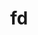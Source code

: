 ---
title: "fd"
layout: cache
categories: [package, develop]
meta: {"compilers": ["apple-clang@=15.0.0", "gcc@=10.2.1", "gcc@=10.5.0", "gcc@=13.3.0", "gcc@=7.5.0"], "num_specs": 22, "num_specs_by_stack": {"developer-tools": 5, "developer-tools-aarch64-linux-gnu": 7, "developer-tools-darwin": 2, "developer-tools-manylinux2014": 1, "developer-tools-x86_64_v3-linux-gnu": 7, "root": 22}, "oss": ["centos7", "rhel8", "ubuntu18.04", "ventura"], "platforms": ["darwin", "linux"], "stacks": ["developer-tools", "developer-tools-aarch64-linux-gnu", "developer-tools-darwin", "developer-tools-manylinux2014", "developer-tools-x86_64_v3-linux-gnu", "root"], "targets": ["aarch64", "x86_64_v3"], "versions": ["10.1.0", "10.2.0", "9.0.0"]}
spec_details: [{"compiler": "apple-clang@=15.0.0", "hash": "bn74xpmnyw4xgizku7du7le4bprzqui7", "os": "ventura", "platform": "darwin", "size": "-", "stacks": ["developer-tools-darwin", "root"], "tarball": "https://binaries.spack.io/develop/build_cache/darwin-ventura-aarch64/apple-clang-15.0.0/fd-10.2.0/darwin-ventura-aarch64-apple-clang-15.0.0-fd-10.2.0-bn74xpmnyw4xgizku7du7le4bprzqui7.spack", "target": "aarch64", "variants": ["build_system=cargo"], "versions": ["10.2.0"]}, {"compiler": "apple-clang@=15.0.0", "hash": "vaduvdc2gnsetk7msy6ezftlpsiwzflo", "os": "ventura", "platform": "darwin", "size": "-", "stacks": ["developer-tools-darwin", "root"], "tarball": "https://binaries.spack.io/develop/build_cache/darwin-ventura-aarch64/apple-clang-15.0.0/fd-10.2.0/darwin-ventura-aarch64-apple-clang-15.0.0-fd-10.2.0-vaduvdc2gnsetk7msy6ezftlpsiwzflo.spack", "target": "aarch64", "variants": ["build_system=cargo"], "versions": ["10.2.0"]}, {"compiler": "gcc@=10.2.1", "hash": "evmji3o54pjoosw5fyfzam7kan3pfvhp", "os": "centos7", "platform": "linux", "size": "-", "stacks": ["developer-tools-manylinux2014", "root"], "tarball": "https://binaries.spack.io/develop/build_cache/linux-centos7-x86_64_v3/gcc-10.2.1/fd-10.2.0/linux-centos7-x86_64_v3-gcc-10.2.1-fd-10.2.0-evmji3o54pjoosw5fyfzam7kan3pfvhp.spack", "target": "x86_64_v3", "variants": ["build_system=cargo"], "versions": ["10.2.0"]}, {"compiler": "gcc@=10.5.0", "hash": "4keph3qkmlvwoyafyh7mbfbnpk4ajvbw", "os": "centos7", "platform": "linux", "size": "-", "stacks": ["developer-tools-x86_64_v3-linux-gnu", "root"], "tarball": "https://binaries.spack.io/develop/build_cache/linux-centos7-x86_64_v3/gcc-10.5.0/fd-10.2.0/linux-centos7-x86_64_v3-gcc-10.5.0-fd-10.2.0-4keph3qkmlvwoyafyh7mbfbnpk4ajvbw.spack", "target": "x86_64_v3", "variants": ["build_system=cargo"], "versions": ["10.2.0"]}, {"compiler": "gcc@=10.5.0", "hash": "5vxo5gchfuijdwvwwv74kvjtbbrqx72u", "os": "centos7", "platform": "linux", "size": "-", "stacks": ["developer-tools-x86_64_v3-linux-gnu", "root"], "tarball": "https://binaries.spack.io/develop/build_cache/linux-centos7-x86_64_v3/gcc-10.5.0/fd-10.2.0/linux-centos7-x86_64_v3-gcc-10.5.0-fd-10.2.0-5vxo5gchfuijdwvwwv74kvjtbbrqx72u.spack", "target": "x86_64_v3", "variants": ["build_system=cargo"], "versions": ["10.2.0"]}, {"compiler": "gcc@=10.5.0", "hash": "75grssi25gnkjrqqwzgwyh4ftypiekp7", "os": "centos7", "platform": "linux", "size": "-", "stacks": ["developer-tools-x86_64_v3-linux-gnu", "root"], "tarball": "https://binaries.spack.io/develop/build_cache/linux-centos7-x86_64_v3/gcc-10.5.0/fd-10.2.0/linux-centos7-x86_64_v3-gcc-10.5.0-fd-10.2.0-75grssi25gnkjrqqwzgwyh4ftypiekp7.spack", "target": "x86_64_v3", "variants": ["build_system=cargo"], "versions": ["10.2.0"]}, {"compiler": "gcc@=10.5.0", "hash": "7guz25go2akicxjt6xhnrj6juyeuuurs", "os": "centos7", "platform": "linux", "size": "-", "stacks": ["developer-tools-x86_64_v3-linux-gnu", "root"], "tarball": "https://binaries.spack.io/develop/build_cache/linux-centos7-x86_64_v3/gcc-10.5.0/fd-10.2.0/linux-centos7-x86_64_v3-gcc-10.5.0-fd-10.2.0-7guz25go2akicxjt6xhnrj6juyeuuurs.spack", "target": "x86_64_v3", "variants": ["build_system=cargo"], "versions": ["10.2.0"]}, {"compiler": "gcc@=10.5.0", "hash": "atur3ztriu7xynppuomhkeljox443rra", "os": "centos7", "platform": "linux", "size": "-", "stacks": ["developer-tools-x86_64_v3-linux-gnu", "root"], "tarball": "https://binaries.spack.io/develop/build_cache/linux-centos7-x86_64_v3/gcc-10.5.0/fd-10.2.0/linux-centos7-x86_64_v3-gcc-10.5.0-fd-10.2.0-atur3ztriu7xynppuomhkeljox443rra.spack", "target": "x86_64_v3", "variants": ["build_system=cargo"], "versions": ["10.2.0"]}, {"compiler": "gcc@=10.5.0", "hash": "pgf54zk7l7dwr657byk32ykjof7mnhjh", "os": "centos7", "platform": "linux", "size": "-", "stacks": ["developer-tools-x86_64_v3-linux-gnu", "root"], "tarball": "https://binaries.spack.io/develop/build_cache/linux-centos7-x86_64_v3/gcc-10.5.0/fd-10.2.0/linux-centos7-x86_64_v3-gcc-10.5.0-fd-10.2.0-pgf54zk7l7dwr657byk32ykjof7mnhjh.spack", "target": "x86_64_v3", "variants": ["build_system=cargo"], "versions": ["10.2.0"]}, {"compiler": "gcc@=10.5.0", "hash": "qdrivu2s6xxdgdza37hnjmpkaustdtgn", "os": "centos7", "platform": "linux", "size": "-", "stacks": ["developer-tools-x86_64_v3-linux-gnu", "root"], "tarball": "https://binaries.spack.io/develop/build_cache/linux-centos7-x86_64_v3/gcc-10.5.0/fd-10.2.0/linux-centos7-x86_64_v3-gcc-10.5.0-fd-10.2.0-qdrivu2s6xxdgdza37hnjmpkaustdtgn.spack", "target": "x86_64_v3", "variants": ["build_system=cargo"], "versions": ["10.2.0"]}, {"compiler": "gcc@=13.3.0", "hash": "6cmhsy7ebndbdb5rat435be5ezn5rrwn", "os": "rhel8", "platform": "linux", "size": "-", "stacks": ["developer-tools-aarch64-linux-gnu", "root"], "tarball": "https://binaries.spack.io/develop/build_cache/linux-rhel8-aarch64/gcc-13.3.0/fd-10.2.0/linux-rhel8-aarch64-gcc-13.3.0-fd-10.2.0-6cmhsy7ebndbdb5rat435be5ezn5rrwn.spack", "target": "aarch64", "variants": ["build_system=cargo"], "versions": ["10.2.0"]}, {"compiler": "gcc@=13.3.0", "hash": "d763c2jts3pgcnv6qxxfhowu2tbimfm3", "os": "rhel8", "platform": "linux", "size": "-", "stacks": ["developer-tools-aarch64-linux-gnu", "root"], "tarball": "https://binaries.spack.io/develop/build_cache/linux-rhel8-aarch64/gcc-13.3.0/fd-10.2.0/linux-rhel8-aarch64-gcc-13.3.0-fd-10.2.0-d763c2jts3pgcnv6qxxfhowu2tbimfm3.spack", "target": "aarch64", "variants": ["build_system=cargo"], "versions": ["10.2.0"]}, {"compiler": "gcc@=13.3.0", "hash": "inc55c2m3vqikuticp7mkmzwghcqf6yk", "os": "rhel8", "platform": "linux", "size": "-", "stacks": ["developer-tools-aarch64-linux-gnu", "root"], "tarball": "https://binaries.spack.io/develop/build_cache/linux-rhel8-aarch64/gcc-13.3.0/fd-10.2.0/linux-rhel8-aarch64-gcc-13.3.0-fd-10.2.0-inc55c2m3vqikuticp7mkmzwghcqf6yk.spack", "target": "aarch64", "variants": ["build_system=cargo"], "versions": ["10.2.0"]}, {"compiler": "gcc@=13.3.0", "hash": "lawmsioelch6jygrrimexlnzzfaxu4sz", "os": "rhel8", "platform": "linux", "size": "-", "stacks": ["developer-tools-aarch64-linux-gnu", "root"], "tarball": "https://binaries.spack.io/develop/build_cache/linux-rhel8-aarch64/gcc-13.3.0/fd-10.2.0/linux-rhel8-aarch64-gcc-13.3.0-fd-10.2.0-lawmsioelch6jygrrimexlnzzfaxu4sz.spack", "target": "aarch64", "variants": ["build_system=cargo"], "versions": ["10.2.0"]}, {"compiler": "gcc@=13.3.0", "hash": "ohhukj5e3jbjrruk7dztykcngh42cvo7", "os": "rhel8", "platform": "linux", "size": "-", "stacks": ["developer-tools-aarch64-linux-gnu", "root"], "tarball": "https://binaries.spack.io/develop/build_cache/linux-rhel8-aarch64/gcc-13.3.0/fd-10.2.0/linux-rhel8-aarch64-gcc-13.3.0-fd-10.2.0-ohhukj5e3jbjrruk7dztykcngh42cvo7.spack", "target": "aarch64", "variants": ["build_system=cargo"], "versions": ["10.2.0"]}, {"compiler": "gcc@=13.3.0", "hash": "rbvhrlpmjsvelpdgf7kikhtv3udnfhiu", "os": "rhel8", "platform": "linux", "size": "-", "stacks": ["developer-tools-aarch64-linux-gnu", "root"], "tarball": "https://binaries.spack.io/develop/build_cache/linux-rhel8-aarch64/gcc-13.3.0/fd-10.2.0/linux-rhel8-aarch64-gcc-13.3.0-fd-10.2.0-rbvhrlpmjsvelpdgf7kikhtv3udnfhiu.spack", "target": "aarch64", "variants": ["build_system=cargo"], "versions": ["10.2.0"]}, {"compiler": "gcc@=13.3.0", "hash": "tdb5f3bkj24k7q5uoakunt52l5dpjy4j", "os": "rhel8", "platform": "linux", "size": "-", "stacks": ["developer-tools-aarch64-linux-gnu", "root"], "tarball": "https://binaries.spack.io/develop/build_cache/linux-rhel8-aarch64/gcc-13.3.0/fd-10.2.0/linux-rhel8-aarch64-gcc-13.3.0-fd-10.2.0-tdb5f3bkj24k7q5uoakunt52l5dpjy4j.spack", "target": "aarch64", "variants": ["build_system=cargo"], "versions": ["10.2.0"]}, {"compiler": "gcc@=7.5.0", "hash": "e7zly5vd7nxdrnfg3oyftlewueq5rlh6", "os": "ubuntu18.04", "platform": "linux", "size": "-", "stacks": ["developer-tools", "root"], "tarball": "https://binaries.spack.io/develop/build_cache/linux-ubuntu18.04-x86_64_v3/gcc-7.5.0/fd-10.1.0/linux-ubuntu18.04-x86_64_v3-gcc-7.5.0-fd-10.1.0-e7zly5vd7nxdrnfg3oyftlewueq5rlh6.spack", "target": "x86_64_v3", "variants": ["build_system=cargo"], "versions": ["10.1.0"]}, {"compiler": "gcc@=7.5.0", "hash": "4rjenjfkmybors552y5bdnzilatuxzps", "os": "ubuntu18.04", "platform": "linux", "size": "-", "stacks": ["developer-tools", "root"], "tarball": "https://binaries.spack.io/develop/build_cache/linux-ubuntu18.04-x86_64_v3/gcc-7.5.0/fd-9.0.0/linux-ubuntu18.04-x86_64_v3-gcc-7.5.0-fd-9.0.0-4rjenjfkmybors552y5bdnzilatuxzps.spack", "target": "x86_64_v3", "variants": ["build_system=cargo"], "versions": ["9.0.0"]}, {"compiler": "gcc@=7.5.0", "hash": "cwrmwbdzo36rxq2vsmrwdozeaqt2jto6", "os": "ubuntu18.04", "platform": "linux", "size": "-", "stacks": ["developer-tools", "root"], "tarball": "https://binaries.spack.io/develop/build_cache/linux-ubuntu18.04-x86_64_v3/gcc-7.5.0/fd-9.0.0/linux-ubuntu18.04-x86_64_v3-gcc-7.5.0-fd-9.0.0-cwrmwbdzo36rxq2vsmrwdozeaqt2jto6.spack", "target": "x86_64_v3", "variants": ["build_system=cargo"], "versions": ["9.0.0"]}, {"compiler": "gcc@=7.5.0", "hash": "mcevl7xnry6inhsgqjhkz2cqhebwt3nf", "os": "ubuntu18.04", "platform": "linux", "size": "-", "stacks": ["developer-tools", "root"], "tarball": "https://binaries.spack.io/develop/build_cache/linux-ubuntu18.04-x86_64_v3/gcc-7.5.0/fd-9.0.0/linux-ubuntu18.04-x86_64_v3-gcc-7.5.0-fd-9.0.0-mcevl7xnry6inhsgqjhkz2cqhebwt3nf.spack", "target": "x86_64_v3", "variants": ["build_system=cargo"], "versions": ["9.0.0"]}, {"compiler": "gcc@=7.5.0", "hash": "tlzomswij36qgokgvaqwq3guhpwif55q", "os": "ubuntu18.04", "platform": "linux", "size": "-", "stacks": ["developer-tools", "root"], "tarball": "https://binaries.spack.io/develop/build_cache/linux-ubuntu18.04-x86_64_v3/gcc-7.5.0/fd-9.0.0/linux-ubuntu18.04-x86_64_v3-gcc-7.5.0-fd-9.0.0-tlzomswij36qgokgvaqwq3guhpwif55q.spack", "target": "x86_64_v3", "variants": ["build_system=cargo"], "versions": ["9.0.0"]}]
---